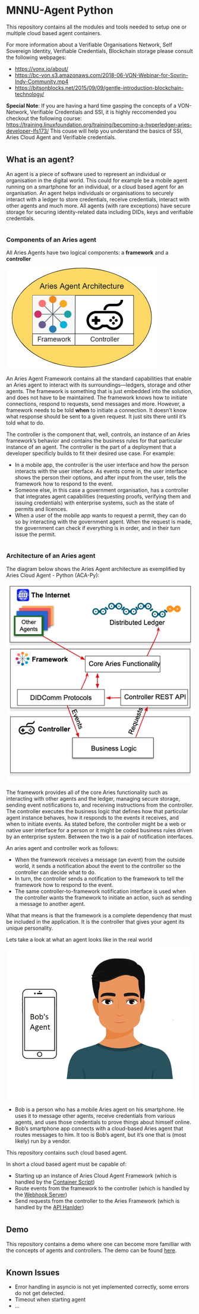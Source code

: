 # MNNU-Agent Python
This repository contains all the modules and tools needed to setup one or multiple cloud based agent containers.

For more information about a Verifiable Organisations Network, Self Sovereign Identity, Verifiable Credentials, Blockchain storage please consult the following webpages:
- https://vonx.io/about/
- https://bc-von.s3.amazonaws.com/2018-06-VON-Webinar-for-Sovrin-Indy-Community.mp4
- https://bitsonblocks.net/2015/09/09/gentle-introduction-blockchain-technology/



**Special Note**: If you are having a hard time gasping the concepts of a VON-Network, Verifiable Credentials and SSI, it is highly reccomended you checkout the following course: https://training.linuxfoundation.org/training/becoming-a-hyperledger-aries-developer-lfs173/
This couse will help you understand the basics of SSI, Aries Cloud Agent and Verifiable credentials.

#
## What is an agent? 
An agent is a piece of software used to represent an individual or organisation in the digital world. This could for example be a mobile agent running on a smartphone for an individual, or a cloud based agent for an organisation. An agent helps individuals or organisations to securely interact with a ledger to store credentials, receive credentials, interact with other agents and much more. All agents (with rare exceptions) have secure storage for securing identity-related data including DIDs, keys and verifiable credentials. 

#
### Components of an Aries agent
All Aries Agents have two logical components: a **framework** and a **controller**

![The Logical Components of an Aries Agent](Resources/The_Logical_Components_of_an_Aries_Agent.png)

An Aries Agent Framework contains all the standard capabilities that enable an Aries agent to interact with its surroundings—ledgers, storage and other agents. The framework is something that is just embedded into the solution, and does not have to be maintained. The framework knows how to initiate connections, respond to requests, send messages and more. However, a framework needs to be told **when** to initiate a connection. It doesn’t know what response should be sent to a given request. It just sits there until it’s told what to do.

The controller is the component that, well, controls, an instance of an Aries framework’s behavior and contains the business rules for that particular instance of an agent. The controller is the part of a deployment that a developer specificly builds to fit their desired use case. For example:

- In a mobile app, the controller is the user interface and how the person interacts with the user interface. As events come in, the user interface shows the person their options, and after input from the user, tells the framework how to respond to the event.
- Someone else, in this case a government organisation, has a controller that integrates agent capabilities (requesting proofs, verifying them and issuing credentials) with enterprise systems, such as the state of permits and licences. 
- When a user of the mobile app wants to request a permit, they can do so by interacting with the government agent. When the request is made, the government can check if everything is in order, and in their turn issue the permit.

#
### Architecture of an Aries agent
The diagram below shows the Aries Agent architecture as exemplified by Aries Cloud Agent - Python (ACA-Py):

![Aries Agent Architecture](Resources/Aries_Agent_Architecture__ACA-PY_.png)

The framework provides all of the core Aries functionality such as interacting with other agents and the ledger, managing secure storage, sending event notifications to, and receiving instructions from the controller. The controller executes the business logic that defines how that particular agent instance behaves, how it responds to the events it receives, and when to initiate events. As stated before, the controller might be a web or native user interface for a person or it might be coded business rules driven by an enterprise system. Between the two is a pair of notification interfaces.

An aries agent and controller work as follows:

- When the framework receives a message (an event) from the outside world, it sends a notification about the event to the controller so the controller can decide what to do.
- In turn, the controller sends a notification to the framework to tell the framework how to respond to the event.
- The same controller-to-framework notification interface is used when the controller wants the framework to initiate an action, such as sending a message to another agent.

What that means is that the framework is a complete dependency that must be included in the application. It is the controller that gives your agent its unique personality.

Lets take a look at what an agent looks like in the real world

![bob's agent](Resources/bob-agent.png)

- Bob is a person who has a mobile Aries agent on his smartphone. He uses it to  message other agents, receive credentials from various agents, and uses those credentials to prove things about himself online.
- Bob’s smartphone app connects with a cloud-based Aries agent that routes messages to him. It too is Bob’s agent, but it’s one that is (most likely) run by a vendor.

This repository contains such cloud based agent.

In short a cloud based agent must be capable of:
- Starting up an instance of Aries Cloud Agent Framework (which is handled by the [Container Script](Lib/container.py))
- Route events from the framework to the controller (which is handled by the [Webhook Server](Lib/webhook_server.py))
- Send requests from the controller to the Aries Framework  (which is handled by the [API Hanlder](Lib/api_handler.py))

#
## Demo
This repository contains a demo where one can become more familliar with the concepts of agents and controllers. The demo can be found [here](Demo/readme.md).

#
## Known Issues
- Error handling in asyncio is not yet implemented correctly, some errors do not get detected.
- Timeout when starting agent
- ...



<!-- - ScrumMaster
- Upgraden van aries cloud agent versie
- Afronden cursus
- In elkaar zetten demo
- Documenteren demo -->


